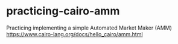 # practicing-cairo-amm
Practicing implementing a simple Automated Market Maker (AMM) https://www.cairo-lang.org/docs/hello_cairo/amm.html 
